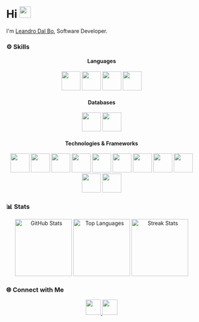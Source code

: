 <h1>Hi <img src="./icons/hi.gif" width="30" height="30"></h1>

I'm [Leandro Dal Bo](https://www.linkedin.com/in/leandrodalbo/), Software Developer.

### ⚙️ Skills

<div align="center">

#### Languages
<img height="50" src="https://cdn.jsdelivr.net/gh/devicons/devicon/icons/java/java-original.svg" />
<img height="50" src="https://cdn.jsdelivr.net/gh/devicons/devicon/icons/kotlin/kotlin-original.svg" />
<img height="50" src="https://cdn.jsdelivr.net/gh/devicons/devicon/icons/typescript/typescript-original.svg" />
<img height="50" src="https://cdn.jsdelivr.net/gh/devicons/devicon/icons/c/c-original.svg" />

#### Databases
<img height="50" src="https://cdn.jsdelivr.net/gh/devicons/devicon/icons/postgresql/postgresql-original.svg" />
<img height="50" src="https://cdn.jsdelivr.net/gh/devicons/devicon/icons/mysql/mysql-original.svg" />


#### Technologies & Frameworks
<img height="50" src="https://cdn.jsdelivr.net/gh/devicons/devicon/icons/spring/spring-original.svg" />
<img height="50" src="https://cdn.jsdelivr.net/gh/devicons/devicon/icons/docker/docker-original.svg" />
<img height="50" src="https://cdn.jsdelivr.net/gh/devicons/devicon/icons/terraform/terraform-original.svg" />
<img height="50" src="https://cdn.jsdelivr.net/gh/devicons/devicon/icons/gradle/gradle-original.svg" />
<img height="50" src="https://cdn.jsdelivr.net/gh/devicons/devicon/icons/maven/maven-original.svg" />
<img height="50" src="https://cdn.jsdelivr.net/gh/devicons/devicon/icons/maven/maven-original.svg" />
<img height="50" src="https://cdn.jsdelivr.net/gh/devicons/devicon/icons/nodejs/nodejs-original.svg" />
<img height="50" src="https://cdn.jsdelivr.net/gh/devicons/devicon/icons/git/git-original.svg" />
<img height="50" src="https://cdn.jsdelivr.net/gh/devicons/devicon/icons/github/github-original.svg" />
<img height="50" src="https://cdn.jsdelivr.net/gh/devicons/devicon/icons/intellij/intellij-original.svg" />
<img height="50" src="https://cdn.jsdelivr.net/gh/devicons/devicon/icons/visualstudio/visualstudio-plain.svg" />


</div>

### 📊 Stats
<div align="center">
  <img src="https://github-readme-stats.vercel.app/api?username=leandrodalbo&show_icons=true&theme=omni&hide_border=true" height="150" alt="GitHub Stats" />
  <img src="https://github-readme-stats.vercel.app/api/top-langs?username=leandrodalbo&layout=compact&langs_count=5&theme=omni&hide_border=true" height="150" alt="Top Languages" />
  <img src="https://streak-stats.demolab.com?user=leandrodalbo&theme=omni&hide_border=true" height="150" alt="Streak Stats" />
</div>


### 🌐 Connect with Me

<div align="center">
  <a href="https://www.linkedin.com/in/leandrodalbo" target="_blank">
    <img src="https://img.shields.io/static/v1?message=LinkedIn&logo=linkedin&label=&color=0077B5&logoColor=white&style=for-the-badge" height="40" />
  </a>

  <a href="mailto:leandro.e.dal.bo@gmail.com" target="_blank">
    <img src="https://img.shields.io/static/v1?message=Gmail&logo=gmail&label=&color=D14836&logoColor=white&style=for-the-badge" height="40" />
  </a>
</div>
